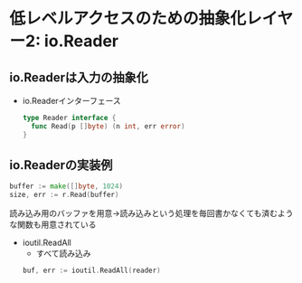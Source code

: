 # 低レベルアクセスのための抽象化レイヤー2: io.Reader

## io.Readerは入力の抽象化
- io.Readerインターフェース
  ```go
  type Reader interface {
    func Read(p []byte) (n int, err error)
  }
  ```
## io.Readerの実装例   
```go
buffer := make([]byte, 1024)
size, err := r.Read(buffer)
```

読み込み用のバッファを用意→読み込みという処理を毎回書かなくても済むような関数も用意されている
- ioutil.ReadAll
  - すべて読み込み
  ```go
  buf, err := ioutil.ReadAll(reader)
  ```
